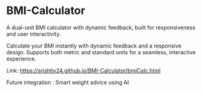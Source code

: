 # BMI-Calculator
A dual-unit BMI calculator with dynamic feedback, built for responsiveness and user interactivity.

Calculate your BMI instantly with dynamic feedback and a responsive design. 
Supports both metric and standard units for a seamless, interactive experience.

Link:
https://srishtiv24.github.io/BMI-Calculator/bmiCalc.html

Future integration : 
Smart weight advice using AI
